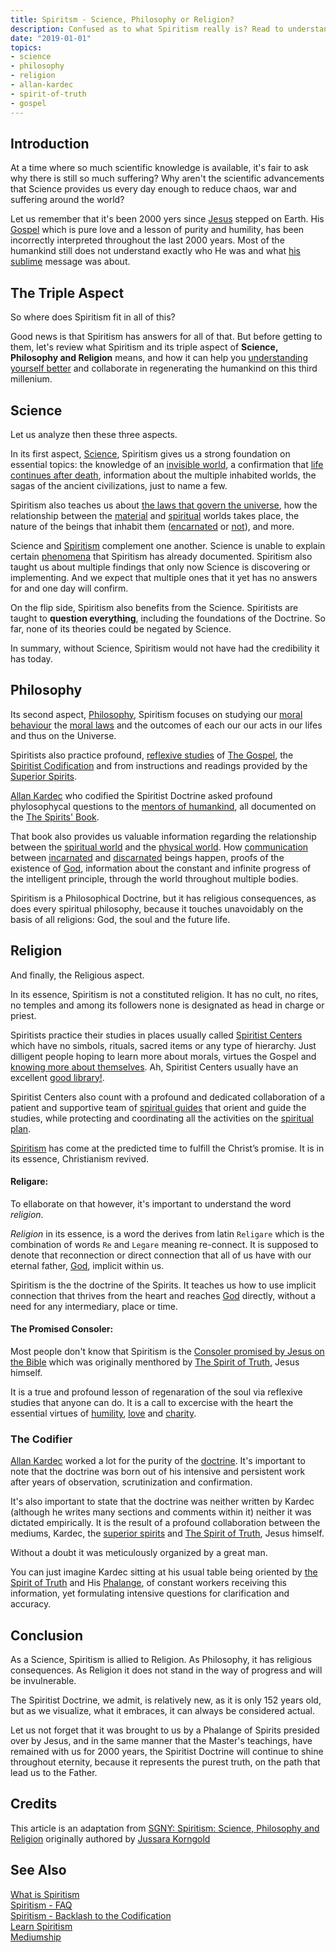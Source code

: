 ```yaml
---
title: Spiritsm - Science, Philosophy or Religion?
description: Confused as to what Spiritism really is? Read to understand.
date: "2019-01-01"
topics:
- science
- philosophy
- religion
- allan-kardec
- spirit-of-truth
- gospel
---
```


## Introduction
At a time where so much scientific knowledge is available, it's fair to ask 
why there is still so much suffering? Why aren't the scientific
advancements that Science provides us every day enough to reduce chaos, 
war and suffering around the world?

Let us remember that it's been 2000 yers since [Jesus](/about/jesus) stepped on Earth. 
His [Gospel](/gospel) which is pure love and a lesson of purity and humility,
has been incorrectly interpreted throughout the last 2000 years. 
Most of the humankind still does not understand exactly who He was and what 
[his sublime](/gospel) message was about.  

## The Triple Aspect
So where does Spiritism fit in all of this?

Good news is that Spiritism has answers for all of that. But before getting to them, 
let's review what Spiritism and its triple aspect of **Science, Philosophy and Religion**
means, and how it can help you [understanding yourself better](/about/know-thyself)
and collaborate in regenerating the humankind on this third millenium.

## Science
Let us analyze then these three aspects.

In its first aspect, [Science](/spiritism/science), 
Spiritism gives us a strong foundation on essential topics: 
the knowledge of an [invisible world](/about/spiritual-world), 
a confirmation that [life continues after death](/articles/life-after-death),
information about the multiple inhabited worlds, 
the sagas of the ancient civilizations, just to name a few.

Spiritism also teaches us about [the laws that govern the universe](/divine-laws),
how the relationship between the [material](/about/material-world) 
and [spiritual](/about/spiritual-world) worlds takes place,
the nature of the beings that inhabit them ([encarnated](/about/encarnation) or [not](/about/discarnate)),
and more.

Science and [Spiritism](/spiritism) complement one another. 
Science is unable to explain certain [phenomena](phenomena/) that Spiritism has already
documented. Spiritism also taught us about multiple findings that only now Science is
discovering or implementing. And we expect that multiple ones that it yet has no answers 
for and one day will confirm.

On the flip side, Spiritism also benefits from the Science.
Spiritists are taught to **question everything**, including the foundations of the Doctrine.
So far, none of its theories could be negated by Science.

In summary, without Science, Spiritism would not have had the credibility it has today.

## Philosophy
Its second aspect, [Philosophy](/spiritism/philosophy), Spiritism focuses on studying our [moral behaviour](/about/moral)
the [moral laws](/about/moral-laws) and the outcomes of each our our acts in our lifes and thus on the
Universe.

Spiritists also practice profound, [reflexive studies](/about/reflexive-study) of [The Gospel](/gospel),
the [Spiritist Codification](/spiritism) and from instructions and readings provided by the 
[Superior Spirits](/about/superior-spirits).

[Allan Kardec](/bio/allan-kardec) who codified the Spiritist Doctrine asked profound phylosophycal questions
to the [mentors of humankind](/about/superior-spirits), all documented on the 
[The Spirits' Book](/books/spirits-book).

That book also provides us valuable information regarding the relationship between the 
[spiritual world](/about/spiritual-world) and the [physical world](/about/material-world).
How [communication](/spiritism/mediumship/communication) between [incarnated](/about/incarnated)
and [discarnated](/about/discarnate) beings happen, proofs of the existence of [God](/about/god), 
information about the constant and infinite progress of the intelligent principle, 
through the world throughout multiple bodies.

Spiritism is a Philosophical Doctrine, but it has religious consequences, as does every spiritual philosophy,
because it touches unavoidably on the basis of all religions: God, the soul and the future life.

## Religion
And finally, the Religious aspect.

In its essence, Spiritism is not a constituted religion. It has no cult, no rites, no temples and among 
its followers none is designated as head in charge or priest.

Spiritists practice their studies in places usually called [Spiritist Centers](/spiritism/centers) which have no
simbols, rituals, sacred items or any type of hierarchy. Just dilligent people hoping to learn more about morals, virtues
the Gospel and [knowing more about themselves](/about/know-thyself).
Ah, Spiritist Centers usually have an excellent [good library!](/books).

Spiritist Centers also count with a profound and dedicated collaboration of a patient and supportive team of 
[spiritual guides](/about/spiritual-guide) that orient and guide the studies, 
while protecting and coordinating all the activities on the [spiritual plan](/about/spiritual-plan).

[Spiritism](/spiritism) has come at the predicted time to fulfill the Christ’s promise.
It is in its essence, Christianism revived.

#### Religare:
To ellaborate on that however, it's important to understand the word _religion_.

_Religion_ in its essence, is a word the derives from latin `Religare` which is the combination of words
`Re` and `Legare` meaning re-connect. It is supposed to denote that reconnection or
direct connection that all of us have with our eternal father, [God](/about/god),
implicit within us.

Spiritism is the the doctrine of the Spirits. It teaches us how to use implicit connection that thrives from 
the heart and reaches [God](/about/god) directly, without a need for any intermediary,
place or time.

#### The Promised Consoler:
Most people don't know that Spiritism is the [Consoler promised by Jesus on the Bible](/gospel)
which was originally menthored by [The Spirit of Truth](/about/spirit-of-truth), Jesus himself.

It is a true and profound lesson of regenaration of the soul via reflexive studies that anyone can do.
It is a call to excercise with the heart the essential virtues of 
[humility](/virtues/humility), [love](/virtues/love) and [charity](/virtues/charity).

### The Codifier
[Allan Kardec](/profiles/allan-kardec) worked a lot for the purity of the [doctrine](/spiritism).
It's important to note that the doctrine was born out of his intensive and persistent work 
after years of observation, scrutinization and confirmation.  

It's also important to state that the doctrine was neither written by Kardec (although he writes 
many sections and comments within it) neither it was dictated empirically. It is the result of a
profound collaboration between the mediums, Kardec, the [superior spirits](/about/superior-spirit) and
[The Spirit of Truth](/about/spirit-of-truth), Jesus himself.


Without a doubt it was meticulously organized by a great man. 

You can just imagine Kardec sitting at his usual table being oriented by [the Spirit of Truth](/about/spirit-of-truth)
and His [Phalange](/about/phalange), of constant workers receiving this information,
yet formulating intensive questions for clarification and accuracy.

## Conclusion
As a Science, Spiritism is allied to Religion.
As Philosophy, it has religious consequences.
As Religion it does not stand in the way of progress and will be invulnerable.

The Spiritist Doctrine, we admit, is relatively new, as it is only 152 years old, but as we visualize, 
what it embraces, it can always be considered actual.

Let us not forget that it was brought to us by a Phalange of Spirits presided over by Jesus,
and in the same manner that the Master's teachings, have remained with us for 2000 years, the Spiritist Doctrine 
will continue to shine throughout eternity, because it represents the purest truth, on the path that lead us to the Father.


## Credits
This article is an adaptation from 
[SGNY: Spiritism: Science, Philosophy and Religion](http://www.sgny.org/pdf/03sspr.pdf)
originally authored by 
[Jussara Korngold](/bio/jussara-korngold)  

## See Also
[What is Spiritism](../about)  
[Spiritism - FAQ](../faq)  
[Spiritism - Backlash to the Codification](../backlash)  
[Learn Spiritism](../learn)  
[Mediumship](../mediumship)  


